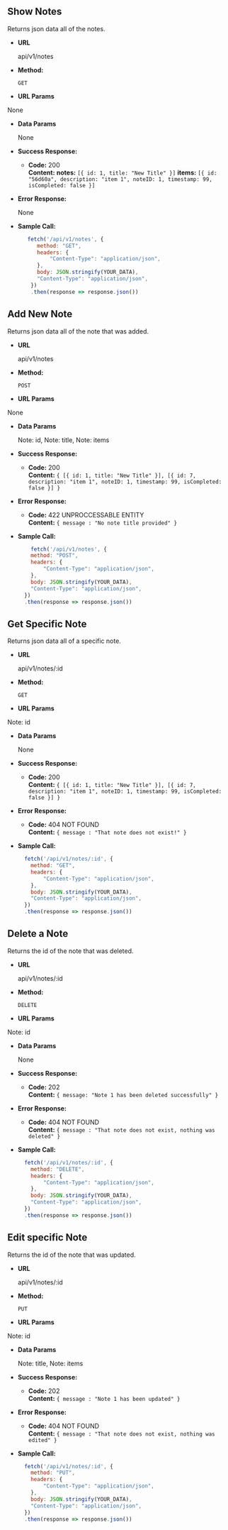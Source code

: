 **Show Notes**
----
  Returns json data all of the notes.

* **URL**

  api/v1/notes

* **Method:**

  `GET`
  
*  **URL Params**

  None

* **Data Params**

  None

* **Success Response:**

  * **Code:** 200 <br />
    **Content:** 
    **notes:** `[{ id: 1, title: "New Title" }]`
    **items:** `[{ id: "56d60a", description: "item 1", noteID: 1, timestamp: 99, isCompleted: false }]`
 
* **Error Response:**

  None

* **Sample Call:**

  ```javascript
     fetch('/api/v1/notes', {
        method: "GET",
        headers: {
            "Content-Type": "application/json",
        },
        body: JSON.stringify(YOUR_DATA),
        "Content-Type": "application/json",
      })
      .then(response => response.json())
  ```
  

**Add New Note**
----
  Returns json data all of the note that was added.

* **URL**

  api/v1/notes

* **Method:**

  `POST`
  
*  **URL Params**

  None

* **Data Params**

  Note: id,
  Note: title,
  Note: items

* **Success Response:**

  * **Code:** 200 <br />
    **Content:** `{ [{ id: 1, title: "New Title" }], [{ id: 7, description: "item 1", noteID: 1, timestamp: 99, isCompleted: false }] }`
 
* **Error Response:**

  * **Code:** 422 UNPROCCESSABLE ENTITY <br />
    **Content:** `{ message : "No note title provided" }`

* **Sample Call:**

  ```javascript
      fetch('/api/v1/notes', {
      method: "POST",
      headers: {
          "Content-Type": "application/json",
      },
      body: JSON.stringify(YOUR_DATA),
      "Content-Type": "application/json",
    })
    .then(response => response.json())
  ```


**Get Specific Note**
----
  Returns json data all of a specific note.

* **URL**

  api/v1/notes/:id

* **Method:**

  `GET`
  
*  **URL Params**

  Note: id

* **Data Params**

  None

* **Success Response:**

  * **Code:** 200 <br />
    **Content:** `{ [{ id: 1, title: "New Title" }], [{ id: 7, description: "item 1", noteID: 1, timestamp: 99, isCompleted: false }] }`
 
* **Error Response:**

  * **Code:** 404 NOT FOUND <br />
    **Content:** `{ message : "That note does not exist!" }`

* **Sample Call:**

  ```javascript
    fetch('/api/v1/notes/:id', {
      method: "GET",
      headers: {
          "Content-Type": "application/json",
      },
      body: JSON.stringify(YOUR_DATA),
      "Content-Type": "application/json",
    })
    .then(response => response.json())
  ```


**Delete a Note**
----
  Returns the id of the note that was deleted.

* **URL**

  api/v1/notes/:id

* **Method:**

  `DELETE`
  
*  **URL Params**

  Note: id

* **Data Params**

  None

* **Success Response:**

  * **Code:** 202 <br />
    **Content:** `{ message: "Note 1 has been deleted successfully" }`
 
* **Error Response:**

  * **Code:** 404 NOT FOUND <br />
    **Content:** `{ message : "That note does not exist, nothing was deleted" }`

* **Sample Call:**

  ```javascript
    fetch('/api/v1/notes/:id', {
      method: "DELETE",
      headers: {
          "Content-Type": "application/json",
      },
      body: JSON.stringify(YOUR_DATA),
      "Content-Type": "application/json",
    })
    .then(response => response.json())
  ```


**Edit specific Note**
----
  Returns the id of the note that was updated.

* **URL**

  api/v1/notes/:id

* **Method:**

  `PUT`
  
*  **URL Params**

  Note: id

* **Data Params**

  Note: title,
  Note: items

* **Success Response:**

  * **Code:** 202 <br />
    **Content:** `{ message : "Note 1 has been updated" }`
 
* **Error Response:**

  * **Code:** 404 NOT FOUND <br />
    **Content:** `{ message : "That note does not exist, nothing was edited" }`

* **Sample Call:**

  ```javascript
    fetch('/api/v1/notes/:id', {
      method: "PUT",
      headers: {
          "Content-Type": "application/json",
      },
      body: JSON.stringify(YOUR_DATA),
      "Content-Type": "application/json",
    })
    .then(response => response.json())
  ```
